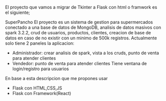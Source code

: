 El proyecto que vamos a migrar de Tkinter a Flask con html o framwork es el siguiente;

SuperPancho
El proyecto es un sistema de gestion para supermercados conectado a una base de datos de MongoDB, analisis de datos masivos con spark 3.2.2, crud de usuarios, productos, clientes, creacion de base de datos en caso de no existir con un minimo de 500k registros.
Actualmente solo tiene 2 paneles la aplicacion:
 - Administrador: crear analisis de spark, vista a los cruds, punto de venta para atender clientes
 - Vendedor: punto de venta para atender clientes
Tiene ventana de login/registro para usuarios

En base a esta descripcion que me propones usar
 - Flask con HTML,CSS,JS
 - Flask con Framework(React)
